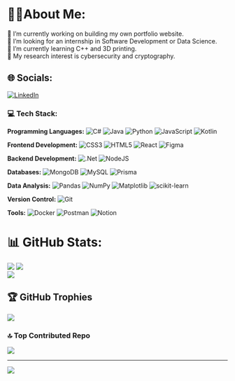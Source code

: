 # 🧑‍💻About Me:
🔭 I’m currently working on building my own portfolio website.<br> 🧳 I’m looking for an internship in Software Development or Data Science.<br>🌱 I’m currently learning C++ and 3D printing.<br>💬 My research interest is cybersecurity and cryptography.<br>


## 🌐 Socials:
[![LinkedIn](https://img.shields.io/badge/LinkedIn-%230077B5.svg?logo=linkedin&logoColor=white)](https://linkedin.com/in/tianyu-fang-tim/) 

### 💻 Tech Stack:

**Programming Languages:**
![C#](https://img.shields.io/badge/c%23-%23239120.svg?style=flat&logo=csharp&logoColor=white) 
![Java](https://img.shields.io/badge/java-%23ED8B00.svg?style=flat&logo=openjdk&logoColor=white) 
![Python](https://img.shields.io/badge/python-3670A0?style=flat&logo=python&logoColor=ffdd54) 
![JavaScript](https://img.shields.io/badge/javascript-%23323330.svg?style=flat&logo=javascript&logoColor=%23F7DF1E) 
![Kotlin](https://img.shields.io/badge/kotlin-%237F52FF.svg?style=flat&logo=kotlin&logoColor=white) 

**Frontend Development:**
![CSS3](https://img.shields.io/badge/css3-%231572B6.svg?style=flat&logo=css3&logoColor=white) 
![HTML5](https://img.shields.io/badge/html5-%23E34F26.svg?style=flat&logo=html5&logoColor=white) 
![React](https://img.shields.io/badge/react-%2320232a.svg?style=flat&logo=react&logoColor=%2361DAFB) 
![Figma](https://img.shields.io/badge/figma-%23F24E1E.svg?style=flat&logo=figma&logoColor=white) 

**Backend Development:**
![.Net](https://img.shields.io/badge/.NET-5C2D91?style=flat&logo=.net&logoColor=white) 
![NodeJS](https://img.shields.io/badge/node.js-6DA55F?style=flat&logo=node.js&logoColor=white) 

**Databases:**
![MongoDB](https://img.shields.io/badge/MongoDB-%234ea94b.svg?style=flat&logo=mongodb&logoColor=white) 
![MySQL](https://img.shields.io/badge/mysql-4479A1.svg?style=flat&logo=mysql&logoColor=white) 
![Prisma](https://img.shields.io/badge/Prisma-3982CE?style=flat&logo=Prisma&logoColor=white) 

**Data Analysis:**
![Pandas](https://img.shields.io/badge/pandas-%23150458.svg?style=flat&logo=pandas&logoColor=white) 
![NumPy](https://img.shields.io/badge/numpy-%23013243.svg?style=flat&logo=numpy&logoColor=white) 
![Matplotlib](https://img.shields.io/badge/Matplotlib-%23ffffff.svg?style=flat&logo=Matplotlib&logoColor=black) 
![scikit-learn](https://img.shields.io/badge/scikit--learn-%23F7931E.svg?style=flat&logo=scikit-learn&logoColor=white)

**Version Control:**
![Git](https://img.shields.io/badge/git-%23F05033.svg?style=flat&logo=git&logoColor=white) 

**Tools:**
![Docker](https://img.shields.io/badge/docker-%230db7ed.svg?style=flat&logo=docker&logoColor=white)
![Postman](https://img.shields.io/badge/Postman-FF6C37?style=flat&logo=postman&logoColor=white)
![Notion](https://img.shields.io/badge/Notion-%23000000.svg?style=flat&logo=notion&logoColor=white)

# 📊 GitHub Stats:
![](https://github-readme-stats.vercel.app/api?username=Tianyu-Fang&theme=vue&hide_border=false&include_all_commits=false&count_private=false)
![](https://github-readme-streak-stats.herokuapp.com/?user=Tianyu-Fang&theme=vue&hide_border=false)<br/>
![](https://github-readme-stats.vercel.app/api/top-langs/?username=Tianyu-Fang&theme=vue&hide_border=false&include_all_commits=false&count_private=false&layout=compact)

## 🏆 GitHub Trophies
![](https://github-profile-trophy.vercel.app/?username=Tianyu-Fang&theme=vue&no-frame=false&no-bg=true&margin-w=4)

### 🔝 Top Contributed Repo
![](https://github-contributor-stats.vercel.app/api?username=Tianyu-Fang&limit=5&theme=dark&combine_all_yearly_contributions=true)

---
[![](https://visitcount.itsvg.in/api?id=Tianyu-Fang&icon=0&color=0)](https://visitcount.itsvg.in)

<!-- Proudly created with GPRM ( https://gprm.itsvg.in ) -->
